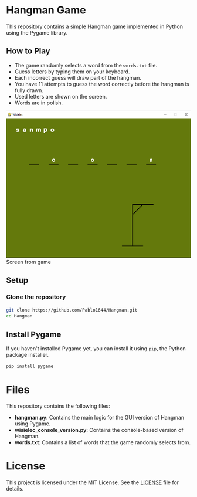 # Hangman Game

This repository contains a simple Hangman game implemented in Python using the Pygame library.

## How to Play

- The game randomly selects a word from the `words.txt` file.
- Guess letters by typing them on your keyboard.
- Each incorrect guess will draw part of the hangman.
- You have 11 attempts to guess the word correctly before the hangman is fully drawn.
- Used letters are shown on the screen. 
- Words are in polish.
  
![Screen from game](https://github.com/Pablo1644/Hangman/blob/main/hangman.png) 
Screen from game
## Setup

### Clone the repository

```bash
git clone https://github.com/Pablo1644/Hangman.git
cd Hangman
```
## Install Pygame

If you haven't installed Pygame yet, you can install it using `pip`, the Python package installer.

```bash
pip install pygame
```

# Files

This repository contains the following files:

- **hangman.py**: Contains the main logic for the GUI version of Hangman using Pygame.
- **wisielec_console_version.py**: Contains the console-based version of Hangman.
- **words.txt**: Contains a list of words that the game randomly selects from.

# License

This project is licensed under the MIT License. See the [LICENSE](LICENSE) file for details.


